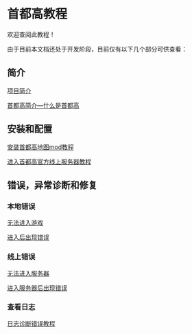 # 首都高教程

欢迎查阅此教程！

由于目前本文档还处于开发阶段，目前仅有以下几个部分可供查看：

## 简介

[项目简介](../pege_about/)

[首都高简介—什么是首都高](../page_Getting/shutoku)

## 安装和配置

[安装首都高地图mod教程](../page-localGame/install)

[进入首都高官方线上服务器教程](../page_onlineGame/install)



## 错误，异常诊断和修复

### 本地错误

[无法进入游戏](../page-localGame/error)

[进入后出现错误](../page-localGame/error#)

### 线上错误

[无法进入服务器]()

[进入服务器后出现错误]()

### 查看日志

[日志诊断错误教程]()